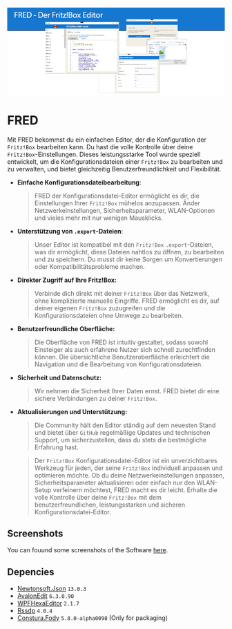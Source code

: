 ![Preview](https://raw.githubusercontent.com/FritzTools/FRED/main/Screenshots/Preview.png)

# FRED
Mit FRED bekommst du ein einfachen Editor, der die Konfiguration der `Fritz!Box` bearbeiten kann. Du hast die volle Kontrolle über deine `Fritz!Box`-Einstellungen. Dieses leistungsstarke Tool wurde speziell entwickelt, um die Konfigurationsdateien einer `Fritz!Box` zu bearbeiten und zu verwalten, und bietet gleichzeitig Benutzerfreundlichkeit und Flexibilität.

* **Einfache Konfigurationsdateibearbeitung**:
  > FRED der Konfigurationsdatei-Editor ermöglicht es dir, die Einstellungen Ihrer `Fritz!Box` mühelos anzupassen. Änder Netzwerkeinstellungen, Sicherheitsparameter, WLAN-Optionen und vieles mehr mit nur wenigen Mausklicks.

* **Unterstützung von `.export`-Dateien**:
  > Unser Editor ist kompatibel mit den `Fritz!Box` `.export`-Dateien, was dir ermöglicht, diese Dateien nahtlos zu öffnen, zu bearbeiten und zu speichern. Du musst dir keine Sorgen um Konvertierungen oder Kompatibilitätsprobleme machen.

* **Direkter Zugriff auf Ihre Fritz!Box:**
  > Verbinde dich direkt mit deiner `Fritz!Box` über das Netzwerk, ohne komplizierte manuelle Eingriffe. FRED ermöglicht es dir, auf deiner eigenen `Fritz!Box` zuzugreifen und die Konfigurationsdateien ohne Umwege zu bearbeiten.

* **Benutzerfreundliche Oberfläche:**
  > Die Oberfläche von FRED ist intuitiv gestaltet, sodass sowohl Einsteiger als auch erfahrene Nutzer sich schnell zurechtfinden können. Die übersichtliche Benutzeroberfläche erleichtert die Navigation und die Bearbeitung von Konfigurationsdateien.

* **Sicherheit und Datenschutz:**
  > Wir nehmen die Sicherheit Ihrer Daten ernst. FRED bietet dir eine sichere Verbindungen zu deiner `Fritz!Box`.

* **Aktualisierungen und Unterstützung:**
  > Die Community hält den Editor ständig auf dem neuesten Stand und bietet über `GitHub` regelmäßige Updates und technischen Support, um sicherzustellen, dass du stets die bestmögliche Erfahrung hast.

  > Der `Fritz!Box` Konfigurationsdatei-Editor ist ein unverzichtbares Werkzeug für jeden, der seine `Fritz!Box` individuell anpassen und optimieren möchte. Ob du deine Netzwerkeinstellungen anpassen, Sicherheitsparameter aktualisieren oder einfach nur den WLAN-Setup verfeinern möchtest, FRED macht es dir leicht. Erhalte die volle Kontrolle über deine `Fritz!Box` mit dem benutzerfreundlichen, leistungsstarken und sicheren Konfigurationsdatei-Editor.

## Screenshots
You can fouund some screenshots of the Software [here](https://github.com/FritzTools/FRED/blob/main/Screenshots/Readme.md).

## Depencies
- [Newtonsoft.Json](https://www.newtonsoft.com/json) `13.0.3`
- [AvalonEdit](http://www.avalonedit.net) `6.3.0.90`
- [WPFHexaEditor](https://github.com/abbaye/WpfHexEditorControl) `2.1.7`
- [Rssdp](https://github.com/Yortw/RSSDP) `4.0.4`
- [Constura.Fody](https://github.com/Fody/Costura) `5.8.0-alpha0098` (Only for packaging)

